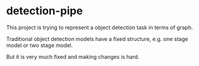 # detection-pipe

This project is trying to represent a object detection task in terms of  graph.

Traditional object detection models have a fixed structure, e.g. one stage model or two stage model.

But it is very much fixed and making changes is hard.